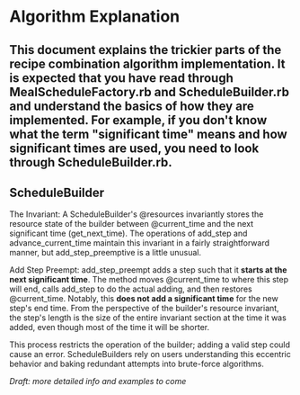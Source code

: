 Algorithm Explanation
=====================
This document explains the trickier parts of the recipe combination algorithm implementation. It is expected that you have read through MealScheduleFactory.rb and ScheduleBuilder.rb and understand the basics of how they are implemented. For example, if you don't know what the term "significant time" means and how significant times are used, you need to look through ScheduleBuilder.rb.
---

ScheduleBuilder
---------------

The Invariant:
A ScheduleBuilder's @resources invariantly stores the resource state of the builder between @current_time and the next significant time (get_next_time). The operations of add_step and advance_current_time maintain this invariant in a fairly straightforward manner, but add_step_preemptive is a little unusual.

Add Step Preempt:
add_step_preempt adds a step such that it **starts at the next significant time**. The method moves @current_time to where this step will end, calls add_step to do the actual adding, and then restores @current_time. Notably, this **does not add a significant time** for the new step's end time. From the perspective of the builder's resource invariant, the step's length is the size of the entire invariant section at the time it was added, even though most of the time it will be shorter.

This process restricts the operation of the builder; adding a valid step could cause an error. ScheduleBuilders rely on
users understanding this eccentric behavior and baking redundant attempts into brute-force algorithms.

*Draft: more detailed info and examples to come*
